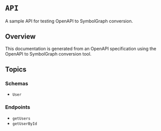 # ``API``

A sample API for testing OpenAPI to SymbolGraph conversion.

## Overview

This documentation is generated from an OpenAPI specification using the OpenAPI to SymbolGraph conversion tool.

## Topics

### Schemas

- ``User``

### Endpoints

- ``getUsers``
- ``getUserById`` 